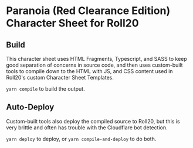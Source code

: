 # Paranoia (Red Clearance Edition) Character Sheet for Roll20

## Build

This character sheet uses HTML Fragments, Typescript, and SASS to keep good separation of
concerns in source code, and then uses custom-built tools to compile down to the HTML with
JS, and CSS content used in Roll20's custom Character Sheet Templates.

`yarn compile` to build the output.

## Auto-Deploy

Custom-built tools also deploy the compiled source to Roll20, but this is very brittle and
often has trouble with the Cloudflare bot detection.

`yarn deploy` to deploy, or `yarn compile-and-deploy` to do both.

